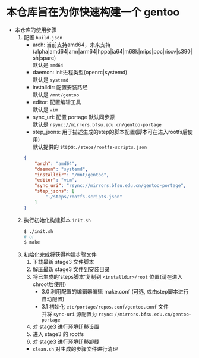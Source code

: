 # 本仓库旨在为你快速构建一个 gentoo 

- 本仓库的使用步骤
    1. 配置 `build.json`
        - arch: 当前支持amd64，未来支持(alpha|amd64|arm|arm64|hppa|ia64|m68k|mips|ppc|riscv|s390|sh|sparc)\
            默认是 `amd64`
        - daemon: init进程类型(openrc|systemd)\
            默认是 `systemd`
        - installdir: 配置安装路经\
            默认是 `/mnt/gentoo`
        - editor: 配置编辑工具\
            默认是 `vim`
        - sync_uri: 配置 portage 默认同步源\
            默认是 `rsync://mirrors.bfsu.edu.cn/gentoo-portage`
        - step_jsons: 用于描述生成的step的脚本配置(脚本可在进入rootfs后使用)\
            默认提供的 steps:`./steps/rootfs-scripts.json`
        ```json
        {
            "arch": "amd64",
            "daemon": "systemd",
            "installdir": "/mnt/gentoo",
            "editor": "vim",
            "sync_uri": "rsync://mirrors.bfsu.edu.cn/gentoo-portage",
            "step_jsons": [
                "./steps/rootfs-scripts.json"
            ]
        }
        ```
    2. 执行初始化构建脚本 `init.sh`
        ```bash
        $ ./init.sh
        # or
        $ make
        ```
    3. 初始化完成将获得构建步骤文件
        1. 下载最新 stage3 文件脚本
        2. 解压最新 stage3 文件到安装目录
        3. 将已生成的'steps脚本'复制到 `<installdir>/root` 位置(请在进入chroot后使用)
            - 3.0 利用配置的编辑器编辑 make.conf (可选, 或由step脚本进行自动配置)
            - 3.1 初始化 `etc/portage/repos.conf/gentoo.conf` 文件\
                并将 `sync-uri` 源配置为 `rsync://mirrors.bfsu.edu.cn/gentoo-portage`
        4. 对 stage3 进行环境迁移设置
        5. 进入 stage3 的 rootfs
        6. 对 stage3 进行环境迁移卸载
        - `clean.sh` 对生成的步骤文件进行清理


